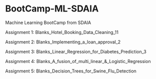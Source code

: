 # BootCamp-ML-SDAIA

Machine Learning BootCamp from SDAIA 

Assignment 1:  Blanks_Hotel_Booking_Data_Cleaning_11

Assignment 2: Blanks_Implementing_a_loan_approval_2

Assignment 3: Blanks_Linear_Regression_for_Diabetes_Prediction_3

Assignment 4: Blanks_A_fusion_of_multi_linear_&_Logistic_Regression

Assignment 5: Blanks_Decision_Trees_for_Swine_Flu_Detection
